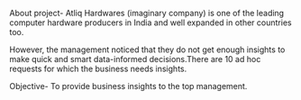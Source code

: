 About project-
Atliq Hardwares (imaginary company) is one of the leading computer hardware producers in India and well expanded in other countries too.

However, the management noticed that they do not get enough insights to make quick and smart data-informed decisions.There are 10 ad hoc requests for which the business needs insights. 

Objective-  To provide business insights to the top management.
